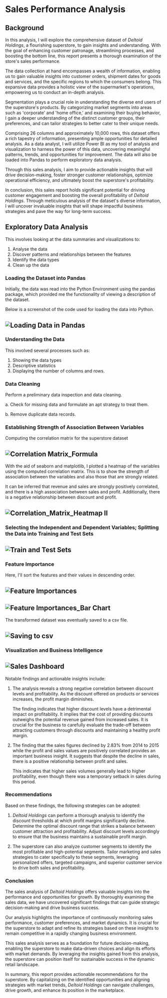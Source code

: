 # Sales Performance Analysis

## Background
    
In this analysis, I will explore the comprehensive dataset of *Deltoid Holdings*, a flourishing superstore, to gain insights and understanding. With the goal of enhancing customer patronage, streamlining processes, and boosting the bottom line, this report presents a thorough examination of the store's sales performance.
    
The data collection at hand encompasses a wealth of information, enabling us to gain valuable insights into customer orders, shipment dates for goods and services, and the specific regions to which the consumers belong. This expansive data provides a holistic view of the supermarket's operations, empowering us to conduct an in-depth analysis.
    
Segmentation plays a crucial role in understanding the diverse end users of the superstore's products. By categorizing market segments into areas such as 'corporate' and 'home office,' and examining their buying behavior, I gain a deeper understanding of the distinct customer groups, their preferences, and can tailor strategies to better cater to their unique needs.
    
Comprising 26 columns and approximately 10,000 rows, this dataset offers a rich tapestry of information, presenting ample opportunities for detailed analysis. As a data analyst, I will utilize Power BI as my tool of analysis and visualization to harness the power of this data, uncovering meaningful patterns, trends, and opportunities for improvement. The data will also be loaded into Pandas to perform exploratory data analysis.
    
Through this sales analysis, I aim to provide actionable insights that will drive decision-making, foster stronger customer relationships, optimize operational efficiency, and ultimately boost the superstore's profitability.
    
In conclusion, this sales report holds significant potential for driving customer engagement and boosting the overall profitability of *Deltoid Holdings*. Through meticulous analysis of the dataset's diverse information, I will uncover invaluable insights that will shape impactful business strategies and pave the way for long-term success.

## Exploratory Data Analysis 
This involves looking at the data summaries and visualizations to:
1.	Analyse the data
2.	Discover patterns and relationships between the features
3.	Identify the data types
4.	Clean up the data

### Loading the Dataset into Pandas
Initially, the data was read into the Python Environment using the pandas package, which provided me the functionality of viewing a description of the dataset. 

Below is a screenshot of the code used for loading the data into Python.

![Loading Data in Pandas](https://github.com/karotakore/Sales_Performance_Analysis/assets/116779227/7088505a-e7fc-47f9-8a45-2b483c90498a)
---

### Understanding the Data
This involved several processes such as:
1. Showing the data types
2. Descriptive statistics
3. Displaying the number of columns and rows.

### Data Cleaning

Perform a preliminary data inspection and data cleaning.

a. Check for missing data and formulate an apt strategy to treat them.

b. Remove duplicate data records.

### Establishing Strength of Association Between Variables
Computing the correlation matrix for the superstore dataset

![Correlation Matrix_Formula](https://github.com/karotakore/Sales_Performance_Analysis/assets/116779227/f5bccb49-227e-4a42-972c-dcfd7fd95e14)
---

With the aid of seaborn and matplotlib, I plotted a heatmap of the variables using the computed correlation matrix. This is to show the strength of association between the variables and also those that are strongly related.

It can be inferred that revenue and sales are strongly positively correlated, and there is a high association between sales and profit. Additionally, there is a negative relationship between discount and profit.

![Correlation_Matrix_Heatmap II](https://github.com/karotakore/Sales_Performance_Analysis/assets/116779227/6c76a789-f79f-45e4-82b2-a10e2594ff15)
---

### Selecting the Independent and Dependent Variables; Splitting the Data into Training and Test Sets

![Train and Test Sets](https://github.com/karotakore/Sales_Performance_Analysis/assets/116779227/39eeb11e-b4a9-4953-8534-5353ddc3ba53)
---

### Feature Importance
Here, I'll sort the features and their values in descending order. 

![Feature Importances](https://github.com/karotakore/Sales_Performance_Analysis/assets/116779227/7866cb69-11d9-4e56-82c6-fe89b9c4405d)
---

![Feature Importances_Bar Chart](https://github.com/karotakore/Sales_Performance_Analysis/assets/116779227/d44d000c-f12e-459e-976e-c29d89854fcb)
---

The transformed dataset was eventually saved to a csv file.

![Saving to csv](https://github.com/karotakore/Sales_Performance_Analysis/assets/116779227/f6bd4260-4d6f-493c-b694-4bb652868651)
---

### Visualization and Business Intelligence

![Sales Dashboard](https://github.com/karotakore/Sales_Performance_Analysis/assets/116779227/8e77b131-8574-44b7-a4ce-2ae5fe05f69c)
---

Notable findings and actionable insights include: 
1. The analysis reveals a strong negative correlation between discount levels and profitability. As the discount offered on products or services increases, the profit margin diminishes.

   The finding indicates that higher discount levels have a detrimental impact on profitability. It implies that the cost of providing discounts outweighs the potential revenue gained from increased sales.       It  is crucial for the business to carefully evaluate the trade-off between attracting customers through discounts and maintaining a healthy profit margin.

2. The finding that the sales figures declined by 2.83% from 2014 to 2015 while the profit and sales values are positively correlated provides an important business insight. It suggests that despite the          decline in sales, there is a positive relationship between profit and sales. 

   This indicates that higher sales volumes generally lead to higher profitability, even though there was a temporary setback in sales during this period.

### Recommendations
Based on these findings, the following strategies can be adopted:
1.	*Deltoid Holdings* can perform a thorough analysis to identify the discount thresholds at which profit margins significantly decline. Determine the optimal discount range that strikes a balance between customer attraction and profitability. Adjust discount levels accordingly to ensure that the business maintains a sustainable profit margin. 
       
2.	The superstore can also analyze customer segments to identify the most profitable and high-potential segments. Tailor marketing and sales strategies to cater specifically to these segments, leveraging personalized offers, targeted campaigns, and superior customer service to drive both sales and profitability.
    
### Conclusion
The sales analysis of *Deltoid Holdings* offers valuable insights into the performance and opportunities for growth. By thoroughly examining the sales data, we have uncovered significant findings that can guide strategic decision-making and drive business success.

Our analysis highlights the importance of continuously monitoring sales performance, customer preferences, and market dynamics. It is crucial for the superstore to adapt and refine its strategies based on these insights to remain competitive in a rapidly changing business environment.
    
This sales analysis serves as a foundation for future decision-making, enabling the superstore to make data-driven choices and align its efforts with market demands. By leveraging the insights gained from this analysis, the superstore can position itself for sustainable success in the dynamic retail landscape.    
    
In summary, this report provides actionable recommendations for the superstore. By capitalizing on the identified opportunities and aligning strategies with market trends, *Deltoid Holdings* can navigate challenges, drive growth, and enhance its position in the marketplace.






